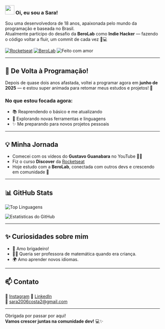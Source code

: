 ### <img src="https://raw.githubusercontent.com/MartinHeinz/MartinHeinz/master/wave.gif" width="30px"> Oi, eu sou a Sara!

Sou uma desenvolvedora de 18 anos, apaixonada pelo mundo da programação e baseada no Brasil.  
Atualmente participo do desafio da **BeroLab** como **Indie Hacker** — fazendo o código voltar a fluir, um commit de cada vez 🧠💻

[![Rocketseat](https://img.shields.io/badge/Rocketseat-Discover-6633cc?style=for-the-badge&logo=rocket)](https://www.rocketseat.com.br/discover)
[![BeroLab](https://img.shields.io/badge/BeroLab-Indie_Hacker-blueviolet?style=for-the-badge)](https://www.bero.land/berolab/) 
![Feito com amor](https://img.shields.io/badge/feito%20com-%E2%9D%A4-red?style=for-the-badge)

---

## 🔁 De Volta à Programação!

Depois de quase dois anos afastada, voltei a programar agora em **junho de 2025** — e estou super animada para retomar meus estudos e projetos! 💪

### No que estou focada agora:
- 📚 Reaprendendo o básico e me atualizando  
- 🧪 Explorando novas ferramentas e linguagens  
- ✨ Me preparando para novos projetos pessoais  

---

## 💡 Minha Jornada

- Comecei com os vídeos do **Gustavo Guanabara** no YouTube 👨‍🏫  
- Fiz o curso **Discover** da [Rocketseat](https://www.rocketseat.com.br/discover)  
- Hoje estudo com a **BeroLab**, conectada com outros devs e crescendo em comunidade 🤝

---

## 📊 GitHub Stats

![Top Linguagens](https://github-readme-stats.vercel.app/api/top-langs/?username=sarahmax0&layout=compact&theme=dark)

![Estatísticas do GitHub](https://github-readme-stats.vercel.app/api?username=sarahmax0&show_icons=true&theme=dark)

---

## ✨ Curiosidades sobre mim

- 🍫 Amo brigadeiro!
- 👩‍🏫 Queria ser professora de matemática quando era criança.
- 🌍 Amo aprender novos idiomas.

---

## 📫 Contato

📸 [Instagram](https://www.instagram.com/.saracsg./)
💼 [LinkedIn](https://www.linkedin.com/in/sara-costa-013854282/)  
📧 sara2006costa2@gmail.com  

---

Obrigada por passar por aqui!  
**Vamos crescer juntas na comunidade dev!** 💻✨
